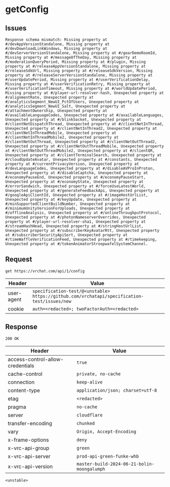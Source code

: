 # getConfig

## Issues
```
Response schema mismatch: Missing property at #/devAppVersionStandalone, Missing property at #/devDownloadLinkWindows, Missing property at #/devServerVersionStandalone, Missing property at #/gearDemoRoomId, Missing property at #/messageOfTheDay, Missing property at #/moderationQueryPeriod, Missing property at #/plugin, Missing property at #/releaseAppVersionStandalone, Missing property at #/releaseSdkUrl, Missing property at #/releaseSdkVersion, Missing property at #/releaseServerVersionStandalone, Missing property at #/userUpdatePeriod, Missing property at #/userVerificationDelay, Missing property at #/userVerificationRetry, Missing property at #/userVerificationTimeout, Missing property at #/worldUpdatePeriod, Missing property at #/player-url-resolver-hash, Unexpected property at #/alignmentRate, Unexpected property at #/analyticsSegment_NewUI_PctOfUsers, Unexpected property at #/analyticsSegment_NewUI_Salt, Unexpected property at #/attachmentOwnership, Unexpected property at #/availableLanguageCodes, Unexpected property at #/availableLanguages, Unexpected property at #/blinkSocket, Unexpected property at #/clientNetDispatchThread, Unexpected property at #/clientNetInThread, Unexpected property at #/clientNetInThread2, Unexpected property at #/clientNetInThreadMobile, Unexpected property at #/clientNetInThreadMobile2, Unexpected property at #/clientNetOutThread, Unexpected property at #/clientNetOutThread2, Unexpected property at #/clientNetOutThreadMobile, Unexpected property at #/clientNetOutThreadMobile2, Unexpected property at #/clientQR, Unexpected property at #/clientTerminalSearch, Unexpected property at #/cloudUpdateAvatar, Unexpected property at #/constants, Unexpected property at #/currentPrivacyVersion, Unexpected property at #/devLanguageCodes, Unexpected property at #/disableAVProInProton, Unexpected property at #/disableCaptcha, Unexpected property at #/economyPauseEnd, Unexpected property at #/economyPauseStart, Unexpected property at #/economyState, Unexpected property at #/errorSandwich, Unexpected property at #/forceUseLatestWorld, Unexpected property at #/generateFeedbackApi, Unexpected property at #/googleApiClientId, Unexpected property at #/imageHostUrlList, Unexpected property at #/keyUpdate, Unexpected property at #/minSupportedClientBuildNumber, Unexpected property at #/minimumUnityVersionForUploads, Unexpected property at #/offlineAnalysis, Unexpected property at #/onlineThroughputProtocol, Unexpected property at #/photonNameserverOverrides, Unexpected property at #/player-url-resolver-sha1, Unexpected property at #/streamHashHead, Unexpected property at #/stringHostUrlList, Unexpected property at #/subscriberKeyAvatarRtt, Unexpected property at #/subscriberSecurityApiSort, Unexpected property at #/timeWaffleVerificationFeed, Unexpected property at #/timekeeping, Unexpected property at #/tokenAnimatorStroopwafelSystemChannel.
```

## Request
`get https://vrchat.com/api/1/config`

| Header | Value |
| ------ | ----- |
| user-agent | `specification-test/@<unstable> https://github.com/vrchatapi/specification-test/issues/new` |
| cookie | `auth=<redacted>; twoFactorAuth=<redacted>` |


## Response
`200 OK`

| Header | Value |
| ------ | ----- |
| access-control-allow-credentials | `true` |
| cache-control | `private, no-cache` |
| connection | `keep-alive` |
| content-type | `application/json; charset=utf-8` |
| etag | `<redacted>` |
| pragma | `no-cache` |
| server | `cloudflare` |
| transfer-encoding | `chunked` |
| vary | `Origin, Accept-Encoding` |
| x-frame-options | `deny` |
| x-vrc-api-group | `green` |
| x-vrc-api-server | `prod-api-green-funke-whb` |
| x-vrc-api-version | `master-build-2024-06-21-bolin-moongalumph` |

```jsonc
<unstable>
```
